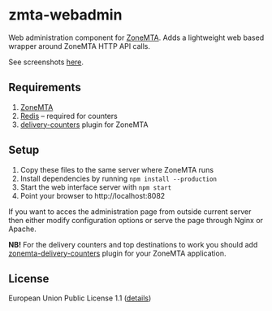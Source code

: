 # zmta-webadmin

Web administration component for [ZoneMTA](https://github.com/zone-eu/zone-mta). Adds a lightweight web based wrapper around ZoneMTA HTTP API calls.

See screenshots [here](https://cloudup.com/c_TLoJ62sdY).

## Requirements

1. [ZoneMTA](https://github.com/zone-eu/zone-mta)
2. [Redis](https://redis.io/) – required for counters
3. [delivery-counters](https://github.com/andris9/zonemta-delivery-counters) plugin for ZoneMTA

## Setup

1. Copy these files to the same server where ZoneMTA runs
2. Install dependencies by running `npm install --production`
3. Start the web interface server with `npm start`
4. Point your browser to http://localhost:8082

If you want to acces the administration page from outside current server then either modify configuration options or serve the page through Nginx or Apache.

**NB!** For the delivery counters and top destinations to work you should add [zonemta-delivery-counters](https://github.com/andris9/zonemta-delivery-counters) plugin for your ZoneMTA application.

## License

European Union Public License 1.1 ([details](http://ec.europa.eu/idabc/eupl.html))
